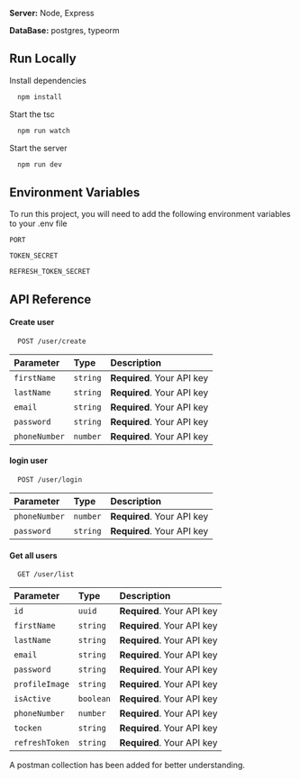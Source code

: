 
**Server:** Node, Express

**DataBase:** postgres, typeorm


## Run Locally


Install dependencies

```bash
  npm install
```

Start the tsc

```bash
  npm run watch
```

Start the server

```bash
  npm run dev
```


## Environment Variables

To run this project, you will need to add the following environment variables to your .env file

`PORT`

`TOKEN_SECRET`

`REFRESH_TOKEN_SECRET`





## API Reference

#### Create user

```http
  POST /user/create
```

| Parameter | Type     | Description                       |
| :-------- | :------- | :-------------------------------- |
| `firstName`      | `string` | **Required**. Your API key |
| `lastName`      | `string` | **Required**. Your API key |
| `email`      | `string` | **Required**. Your API key |
| `password`      | `string` | **Required**. Your API key |
| `phoneNumber`      | `number` | **Required**. Your API key |

#### login user

```http
  POST /user/login
```

| Parameter | Type     | Description                       |
| :-------- | :------- | :-------------------------------- |
| `phoneNumber`      | `number` | **Required**. Your API key |
| `password`      | `string` | **Required**. Your API key |


#### Get all users

```http
  GET /user/list
```

| Parameter | Type     | Description                |
| :-------- | :------- | :------------------------- |
| `id` | `uuid` | **Required**. Your API key |
| `firstName` | `string` | **Required**. Your API key |
| `lastName` | `string` | **Required**. Your API key |
| `email` | `string` | **Required**. Your API key |
| `password` | `string` | **Required**. Your API key |
| `profileImage` | `string` | **Required**. Your API key |
| `isActive` | `boolean` | **Required**. Your API key |
| `phoneNumber` | `number` | **Required**. Your API key |
| `tocken` | `string` | **Required**. Your API key |
| `refreshToken` | `string` | **Required**. Your API key |

A postman collection has been added for better understanding.

